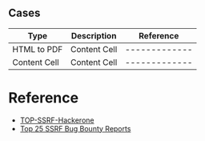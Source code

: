 
## Cases
| Type  | Description | Reference |
| ------------- | ------------- | ------------- |
| HTML to PDF  | Content Cell  | ------------- |
| Content Cell  | Content Cell  | ------------- |

# Reference
- [TOP-SSRF-Hackerone](https://github.com/reddelexc/hackerone-reports/blob/master/tops_by_bug_type/TOPSSRF.md)
- [Top 25 SSRF Bug Bounty Reports](https://corneacristian.medium.com/top-25-server-side-request-forgery-ssrf-bug-bounty-reports-136928356eca)
